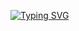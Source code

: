 [![Typing SVG](https://readme-typing-svg.demolab.com?font=Fira+Code&pause=1000&color=238636&center=true&vCenter=true&width=437&height=84&lines=Hi%2C+Saya+Rizki+Ananda)](https://git.io/typing-svg)
